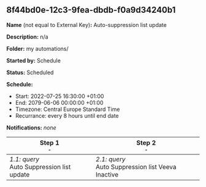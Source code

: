 ## 8f44bd0e-12c3-9fea-dbdb-f0a9d34240b1

**Name** (not equal to External Key)**:** Auto-suppression list update

**Description:** n/a

**Folder:** my automations/

**Started by:** Schedule

**Status:** Scheduled

**Schedule:**

* Start: 2022-07-25 16:30:00 +01:00
* End: 2079-06-06 00:00:00 +01:00
* Timezone: Central Europe Standard Time
* Recurrance: every 8 hours until end date

**Notifications:** _none_


| Step 1<br>_<small>-</small>_ | Step 2<br>_<small>-</small>_ |
| --- | --- |
| _1.1: query_<br>Auto Suppression list update | _2.1: query_<br>Auto Suppression list Veeva Inactive |
